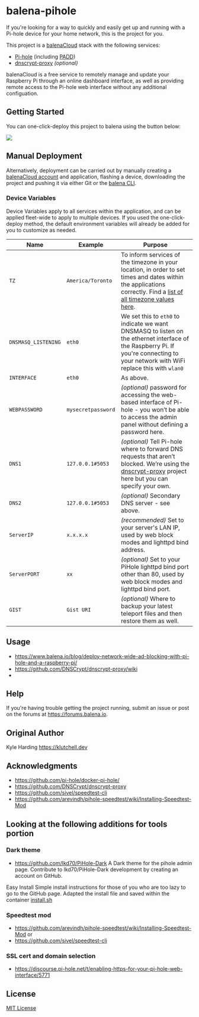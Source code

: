 # balena-pihole

If you're looking for a way to quickly and easily get up and running with a Pi-hole device for your home network, this is the project for you.

This project is a [balenaCloud](https://www.balena.io/cloud) stack with the following services:

* [Pi-hole](https://hub.docker.com/r/pihole/pihole/) (including [PADD](https://github.com/jpmck/PADD))
* [dnscrypt-proxy](https://github.com/DNSCrypt/dnscrypt-proxy) _(optional)_

balenaCloud is a free service to remotely manage and update your Raspberry Pi through an online dashboard interface, as well as providing remote access to the Pi-hole web interface without any additional configuation.

## Getting Started

You can one-click-deploy this project to balena using the button below:

[![](https://balena.io/deploy.png)](https://dashboard.balena-cloud.com/deploy)

## Manual Deployment

Alternatively, deployment can be carried out by manually creating a [balenaCloud account](https://dashboard.balena-cloud.com) and application, flashing a device, downloading the project and pushing it via either Git or the [balena CLI](https://github.com/balena-io/balena-cli).

### Device Variables

Device Variables apply to all services within the application, and can be applied fleet-wide to apply to multiple devices. If you used the one-click-deploy method, the default environment variables will already be added for you to customize as needed.

|Name|Example|Purpose|
|---|---|---|
|`TZ`|`America/Toronto`|To inform services of the timezone in your location, in order to set times and dates within the applications correctly. Find a [list of all timezone values here](https://en.wikipedia.org/wiki/List_of_tz_database_time_zones).|
|`DNSMASQ_LISTENING`|`eth0`|We set this to `eth0` to indicate we want DNSMASQ to listen on the ethernet interface of the Raspberry Pi. If you're connecting to your network with WiFi replace this with `wlan0`|
|`INTERFACE`|`eth0`|As above.|
|`WEBPASSWORD`|`mysecretpassword`|_(optional)_ password for accessing the web-based interface of Pi-hole - you won’t be able to access the admin panel without defining a password here.
|`DNS1`|`127.0.0.1#5053`|_(optional)_ Tell Pi-hole where to forward DNS requests that aren’t blocked. We’re using the [dnscrypt-proxy](https://github.com/DNSCrypt/dnscrypt-proxy) project here but you can specify your own.|
|`DNS2`|`127.0.0.1#5053`|_(optional)_ Secondary DNS server - see above.|
|`ServerIP`|`x.x.x.x`|_(recommended)_ Set to your server's LAN IP, used by web block modes and lighttpd bind address.|
|`ServerPORT`|`xx`|_(optional)_ Set to your PiHole lighttpd bind port other than 80, used by web block modes and lighttpd bind port.|
|`GIST`|`Gist URI`|_(optional)_ Where to backup your latest teleport files and then restore them as well.|

## Usage

* <https://www.balena.io/blog/deploy-network-wide-ad-blocking-with-pi-hole-and-a-raspberry-pi/>
* <https://github.com/DNSCrypt/dnscrypt-proxy/wiki>
* <must try put some wiki up for this>

## Help

If you're having trouble getting the project running, submit an issue or post on the forums at <https://forums.balena.io>.

## Original Author

Kyle Harding <https://klutchell.dev>

## Acknowledgments

* <https://github.com/pi-hole/docker-pi-hole/>
* <https://github.com/DNSCrypt/dnscrypt-proxy>
* <https://github.com/sivel/speedtest-cli>
* <https://github.com/arevindh/pihole-speedtest/wiki/Installing-Speedtest-Mod>

## Looking at the following additions for tools portion
### Dark theme
* <https://github.com/lkd70/PiHole-Dark>
A Dark theme for the pihole admin page. Contribute to lkd70/PiHole-Dark development by creating an account on GitHub.

Easy Install
Simple install instructions for those of you who are too lazy to go to the GitHub page.
Adapted the install file and saved within the container [install.sh](https://github.com/BadBambi/balena-pihole-tools/blob/master/pihole/install.sh)

### Speedtest mod
* <https://github.com/arevindh/pihole-speedtest/wiki/Installing-Speedtest-Mod>
or
* <https://github.com/sivel/speedtest-cli>

### SSL cert and domain selection ###
* <https://discourse.pi-hole.net/t/enabling-https-for-your-pi-hole-web-interface/5771>

## License

[MIT License](./LICENSE)
